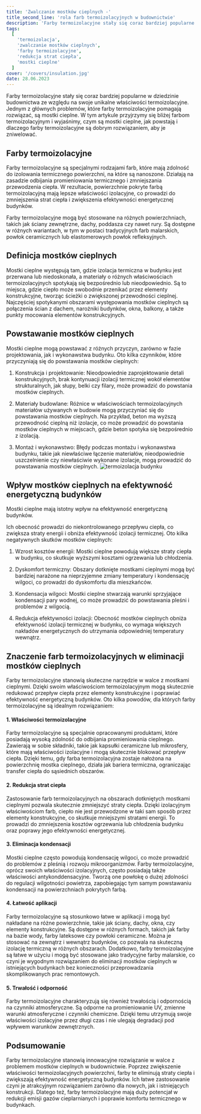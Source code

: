 ```yaml
---
title: 'Zwalczanie mostków cieplnych -'
title_second_line: 'rola farb termoizolacyjnych w budownictwie'
description: 'Farby termoizolacyjne stały się coraz bardziej popularne w dziedzinie budownictwa ze względu na swoje unikalne właściwości termoizolacyjne. Jednym z głównych problemów, które farby termoizolacyjne pomagają rozwiązać, są mostki cieplne. W tym artykule przyjrzymy się bliżej farbom termoizolacyjnym i wyjaśnimy, czym są mostki cieplne, jak powstają i dlaczego farby termoizolacyjne są dobrym rozwiązaniem, aby je zniwelować.'
tags:
  [
    'termoizolacja',
    'zwalczanie mostków cieplnych',
    'farby termoizolacyjne',
    'redukcja strat ciepła',
    'mostki cieplne'
  ]
cover: '/covers/insulation.jpg'
date: 28.06.2023
---
```


Farby termoizolacyjne stały się coraz bardziej popularne w dziedzinie budownictwa ze względu na swoje unikalne właściwości termoizolacyjne. Jednym z głównych problemów, które farby termoizolacyjne pomagają rozwiązać, są mostki cieplne. W tym artykule przyjrzymy się bliżej farbom termoizolacyjnym i wyjaśnimy, czym są mostki cieplne, jak powstają i dlaczego farby termoizolacyjne są dobrym rozwiązaniem, aby je zniwelować.

## Farby termoizolacyjne

Farby termoizolacyjne są specjalnymi rodzajami farb, które mają zdolność do izolowania termicznego powierzchni, na które są nanoszone. Działają na zasadzie odbijania promieniowania termicznego i zmniejszania przewodzenia ciepła. W rezultacie, powierzchnie pokryte farbą termoizolacyjną mają lepsze właściwości izolacyjne, co prowadzi do zmniejszenia strat ciepła i zwiększenia efektywności energetycznej budynków.

Farby termoizolacyjne mogą być stosowane na różnych powierzchniach, takich jak ściany zewnętrzne, dachy, poddasza czy nawet rury. Są dostępne w różnych wariantach, w tym w postaci tradycyjnych farb malarskich, powłok ceramicznych lub elastomerowych powłok refleksyjnych.

## Definicja mostków cieplnych

Mostki cieplne występują tam, gdzie izolacja termiczna w budynku jest przerwana lub niedoskonała, a materiały o różnych właściwościach termoizolacyjnych spotykają się bezpośrednio lub nieodpowiednio. Są to miejsca, gdzie ciepło może swobodnie przenikać przez elementy konstrukcyjne, tworząc ścieżki o zwiększonej przewodności cieplnej. Najczęściej spotykanymi obszarami występowania mostków cieplnych są połączenia ścian z dachem, narożniki budynków, okna, balkony, a także punkty mocowania elementów konstrukcyjnych.

## Powstawanie mostków cieplnych

Mostki cieplne mogą powstawać z różnych przyczyn, zarówno w fazie projektowania, jak i wykonawstwa budynku. Oto kilka czynników, które przyczyniają się do powstawania mostków cieplnych:

1. Konstrukcja i projektowanie: Nieodpowiednie zaprojektowanie detali konstrukcyjnych, brak kontynuacji izolacji termicznej wokół elementów strukturalnych, jak słupy, belki czy filary, może prowadzić do powstania mostków cieplnych.

2. Materiały budowlane: Różnice w właściwościach termoizolacyjnych materiałów używanych w budowie mogą przyczyniać się do powstawania mostków cieplnych. Na przykład, beton ma wyższą przewodność cieplną niż izolacje, co może prowadzić do powstania mostków cieplnych w miejscach, gdzie beton spotyka się bezpośrednio z izolacją.

3. Montaż i wykonawstwo: Błędy podczas montażu i wykonawstwa budynku, takie jak niewłaściwe łączenie materiałów, nieodpowiednie uszczelnienie czy niewłaściwie wykonane izolacje, mogą prowadzić do powstawania mostków cieplnych.
   ![termoizolacja budynku](/covers/insulation.jpg)

## Wpływ mostków cieplnych na efektywność energetyczną budynków

Mostki cieplne mają istotny wpływ na efektywność energetyczną budynków.

Ich obecność prowadzi do niekontrolowanego przepływu ciepła, co zwiększa straty energii i obniża efektywność izolacji termicznej. Oto kilka negatywnych skutków mostków cieplnych:

1. Wzrost kosztów energii: Mostki cieplne powodują większe straty ciepła w budynku, co skutkuje wyższymi kosztami ogrzewania lub chłodzenia.

2. Dyskomfort termiczny: Obszary dotknięte mostkami cieplnymi mogą być bardziej narażone na nieprzyjemne zmiany temperatury i kondensację wilgoci, co prowadzi do dyskomfortu dla mieszkańców.

3. Kondensacja wilgoci: Mostki cieplne stwarzają warunki sprzyjające kondensacji pary wodnej, co może prowadzić do powstawania pleśni i problemów z wilgocią.

4. Redukcja efektywności izolacji: Obecność mostków cieplnych obniża efektywność izolacji termicznej w budynku, co wymaga większych nakładów energetycznych do utrzymania odpowiedniej temperatury wewnątrz.

## Znaczenie farb termoizolacyjnych w eliminacji mostków cieplnych

Farby termoizolacyjne stanowią skuteczne narzędzie w walce z mostkami cieplnymi. Dzięki swoim właściwościom termoizolacyjnym mogą skutecznie redukować przepływ ciepła przez elementy konstrukcyjne i poprawiać efektywność energetyczną budynków. Oto kilka powodów, dla których farby termoizolacyjne są idealnym rozwiązaniem:

#### 1. Właściwości termoizolacyjne

Farby termoizolacyjne są specjalnie opracowanymi produktami, które posiadają wysoką zdolność do odbijania promieniowania cieplnego. Zawierają w sobie składniki, takie jak kapsułki ceramiczne lub mikrosfery, które mają właściwości izolacyjne i mogą skutecznie blokować przepływ ciepła. Dzięki temu, gdy farba termoizolacyjna zostaje nałożona na powierzchnię mostka cieplnego, działa jak bariera termiczna, ograniczając transfer ciepła do sąsiednich obszarów.

#### 2. Redukcja strat ciepła

Zastosowanie farb termoizolacyjnych na obszarach dotkniętych mostkami cieplnymi pozwala skutecznie zmniejszyć straty ciepła. Dzięki izolacyjnym właściwościom farb, ciepło nie jest przewodzone w taki sam sposób przez elementy konstrukcyjne, co skutkuje mniejszymi stratami energii. To prowadzi do zmniejszenia kosztów ogrzewania lub chłodzenia budynku oraz poprawy jego efektywności energetycznej.

#### 3. Eliminacja kondensacji

Mostki cieplne często powodują kondensację wilgoci, co może prowadzić do problemów z pleśnią i rozwoju mikroorganizmów. Farby termoizolacyjne, oprócz swoich właściwości izolacyjnych, często posiadają także właściwości antykonddensacyjne. Tworzą one powłokę o dużej zdolności do regulacji wilgotności powietrza, zapobiegając tym samym powstawaniu kondensacji na powierzchniach pokrytych farbą.

#### 4. Łatwość aplikacji

Farby termoizolacyjne są stosunkowo łatwe w aplikacji i mogą być nakładane na różne powierzchnie, takie jak ściany, dachy, okna, czy elementy konstrukcyjne. Są dostępne w różnych formach, takich jak farby na bazie wody, farby lateksowe czy powłoki ceramiczne. Można je stosować na zewnątrz i wewnątrz budynków, co pozwala na skuteczną izolację termiczną w różnych obszarach. Dodatkowo, farby termoizolacyjne są łatwe w użyciu i mogą być stosowane jako tradycyjne farby malarskie, co czyni je wygodnym rozwiązaniem do eliminacji mostków cieplnych w istniejących budynkach bez konieczności przeprowadzania skomplikowanych prac remontowych.

#### 5. Trwałość i odporność

Farby termoizolacyjne charakteryzują się również trwałością i odpornością na czynniki atmosferyczne. Są odporne na promieniowanie UV, zmienne warunki atmosferyczne i czynniki chemiczne. Dzięki temu utrzymują swoje właściwości izolacyjne przez długi czas i nie ulegają degradacji pod wpływem warunków zewnętrznych.

## Podsumowanie

Farby termoizolacyjne stanowią innowacyjne rozwiązanie w walce z problemem mostków cieplnych w budownictwie. Poprzez zwiększenie właściwości termoizolacyjnych powierzchni, farby te eliminują straty ciepła i zwiększają efektywność energetyczną budynków. Ich łatwe zastosowanie czyni je atrakcyjnym rozwiązaniem zarówno dla nowych, jak i istniejących konstrukcji. Dlatego też, farby termoizolacyjne mają duży potencjał w redukcji emisji gazów cieplarnianych i poprawie komfortu termicznego w budynkach.
